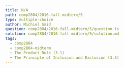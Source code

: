```yaml
---
title: N/A
path: comp2804/2016-fall-midterm/5
type: multiple-choice
author: Michiel Smid
question: comp2804/2016-fall-midterm/5/question.ts
solution: comp2804/2016-fall-midterm/5/solution.md
tags:
  - comp2804
  - comp2804-midterm
  - The Product Rule (3.1)
  - The Principle of Inclusion and Exclusion (3.5)
---
```


